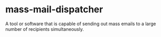 # mass-mail-dispatcher
A tool or software that is capable of sending out mass emails to a large number of recipients simultaneously.
